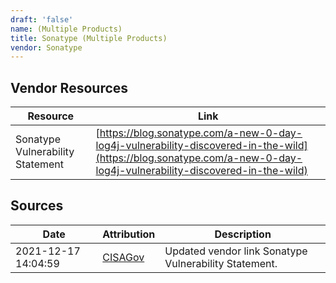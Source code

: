 ```yaml
---
draft: 'false'
name: (Multiple Products)
title: Sonatype (Multiple Products)
vendor: Sonatype
---
```


## Vendor Resources
| Resource | Link |
| --- | --- |
| Sonatype Vulnerability Statement | [https://blog.sonatype.com/a-new-0-day-log4j-vulnerability-discovered-in-the-wild](https://blog.sonatype.com/a-new-0-day-log4j-vulnerability-discovered-in-the-wild) |



## Sources
| Date | Attribution | Description |
| --- | --- | --- |
| 2021-12-17 14:04:59 | [CISAGov](https://raw.githubusercontent.com/cisagov/log4j-affected-db/develop/README.md) | Updated vendor link Sonatype Vulnerability Statement.  |
